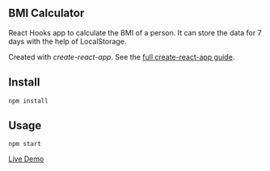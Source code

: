 ## BMI Calculator

React Hooks app to calculate the BMI of a person. It can store the data for 7 days with the help of LocalStorage.

Created with _create-react-app_. See the [full create-react-app guide](https://github.com/facebook/create-react-app/blob/master/packages/cra-template/template/README.md).

## Install

`npm install`

## Usage

`npm start`

[Live Demo](https://bmi-trackerr.netlify.app)
